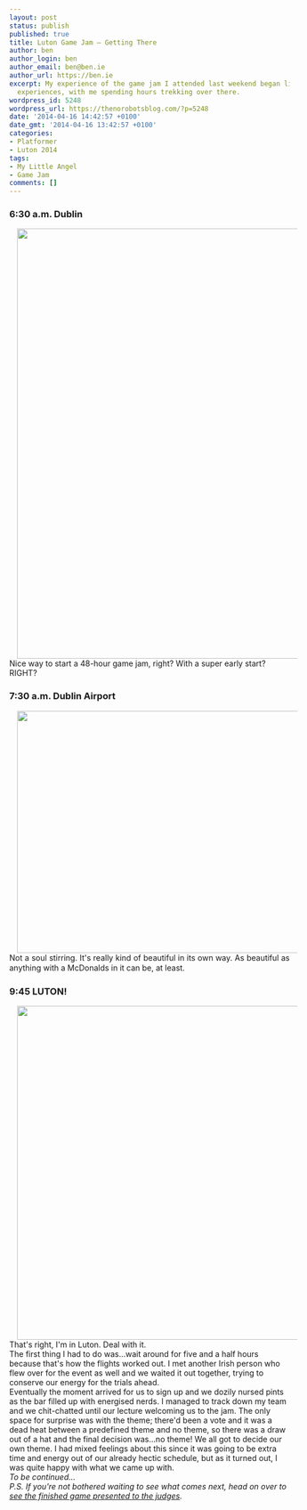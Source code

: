 ```yaml
---
layout: post
status: publish
published: true
title: Luton Game Jam – Getting There
author: ben
author_login: ben
author_email: ben@ben.ie
author_url: https://ben.ie
excerpt: My experience of the game jam I attended last weekend began like make great
  experiences, with me spending hours trekking over there.
wordpress_id: 5248
wordpress_url: https://thenorobotsblog.com/?p=5248
date: '2014-04-16 14:42:57 +0100'
date_gmt: '2014-04-16 13:42:57 +0100'
categories:
- Platformer
- Luton 2014
tags:
- My Little Angel
- Game Jam
comments: []
---
```

<h3>6:30 a.m. Dublin</h3>
<div class="separator" style="clear: both; text-align: center;"><span style="margin-left: 1em; margin-right: 1em;"><img id="blogsy-1397655777309.9998" class="aligncenter" src="assets/uploads/norobots/uploads/2014/04/wpid-Photo-20140416144235.jpg" alt="" width="580" height="773" /></span></div>
<div class="separator" style="text-align: left; clear: both;">Nice way to start a 48-hour game jam, right? With a super early start? RIGHT?</div>
<h3>7:30 a.m. Dublin Airport</h3>
<div class="separator" style="clear: both; text-align: center;"><span style="margin-left: 1em; margin-right: 1em;"><img id="blogsy-1397655777290.852" class="aligncenter" src="assets/uploads/norobots/uploads/2014/04/wpid-Photo-201404161442351.jpg" alt="" width="580" height="435" /></span></div>
<div class="separator" style="text-align: justify; clear: both;"><span style="line-height: 1.3em; text-align: left;">Not a soul stirring. It's really kind of beautiful in its own way. As beautiful as anything with a McDonalds in it can be, at least.</span></div>
<h3>9:45 LUTON!</h3>
<div class="separator" style="clear: both; text-align: center;"><span style="margin-left: 1em; margin-right: 1em;"><img id="blogsy-1397655777264.4692" class="aligncenter" src="assets/uploads/norobots/uploads/2014/04/wpid-Photo-201404161442352.jpg" alt="" width="800" height="600" /></span></div>
<div class="separator" style="text-align: left; clear: both;">That's right, I'm in Luton. Deal with it.</div>
<div class="separator" style="text-align: left; clear: both;"></div>
<div class="separator" style="text-align: left; clear: both;">The first thing I had to do was...wait around for five and a half hours because that's how the flights worked out. I met another Irish person who flew over for the event as well and we waited it out together, trying to conserve our energy for the trials ahead.</div>
<div class="separator" style="text-align: left; clear: both;"></div>
<div class="separator" style="text-align: left; clear: both;">Eventually the moment arrived for us to sign up and we dozily nursed pints as the bar filled up with energised nerds. I managed to track down my team and we chit-chatted until our lecture welcoming us to the jam. The only space for surprise was with the theme; there'd been a vote and it was a dead heat between a predefined theme and no theme, so there was a draw out of a hat and the final decision was...no theme! We all got to decide our own theme. I had mixed feelings about this since it was going to be extra time and energy out of our already hectic schedule, but as it turned out, I was quite happy with what we came up with.</div>
<div class="separator" style="text-align: left; clear: both;"></div>
<div class="separator" style="text-align: left; clear: both;"><em>To be continued...</em></div>
<div class="separator" style="text-align: left; clear: both;"></div>
<div class="separator" style="text-align: left; clear: both;"><em>P.S. If you're not bothered waiting to see what comes next, head on over to <a href="https://ben.ie/portfolio_1361889484/my-little-angel/" target="_blank">see the finished game presented to the judges</a>.</em></div>
